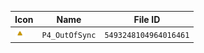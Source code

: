| Icon | Name | File ID |
| ---  | ---  | ---     |
| ![](P4_OutOfSync.png) | `P4_OutOfSync` | `5493248104964016461` |
